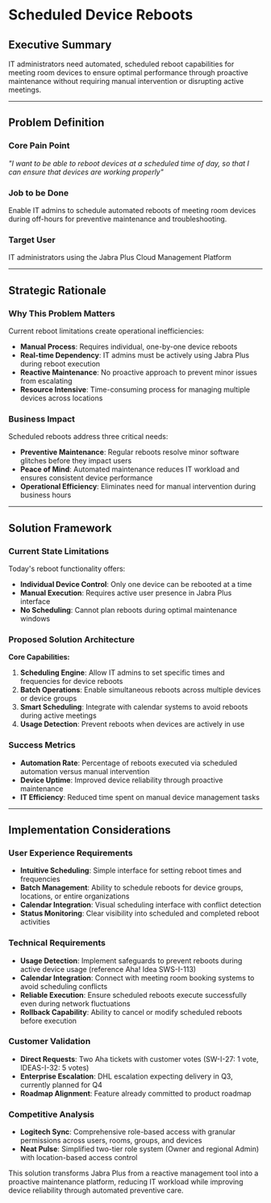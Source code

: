 # Scheduled Device Reboots

## Executive Summary

IT administrators need automated, scheduled reboot capabilities for meeting room devices to ensure optimal performance through proactive maintenance without requiring manual intervention or disrupting active meetings.

---

## Problem Definition

### Core Pain Point

_"I want to be able to reboot devices at a scheduled time of day, so that I can ensure that devices are working properly"_

### Job to be Done

Enable IT admins to schedule automated reboots of meeting room devices during off-hours for preventive maintenance and troubleshooting.

### Target User

IT administrators using the Jabra Plus Cloud Management Platform

---

## Strategic Rationale

### Why This Problem Matters

Current reboot limitations create operational inefficiencies:

- **Manual Process**: Requires individual, one-by-one device reboots
- **Real-time Dependency**: IT admins must be actively using Jabra Plus during reboot execution
- **Reactive Maintenance**: No proactive approach to prevent minor issues from escalating
- **Resource Intensive**: Time-consuming process for managing multiple devices across locations

### Business Impact

Scheduled reboots address three critical needs:

- **Preventive Maintenance**: Regular reboots resolve minor software glitches before they impact users
- **Peace of Mind**: Automated maintenance reduces IT workload and ensures consistent device performance
- **Operational Efficiency**: Eliminates need for manual intervention during business hours

---

## Solution Framework

### Current State Limitations

Today's reboot functionality offers:

- **Individual Device Control**: Only one device can be rebooted at a time
- **Manual Execution**: Requires active user presence in Jabra Plus interface
- **No Scheduling**: Cannot plan reboots during optimal maintenance windows

### Proposed Solution Architecture

**Core Capabilities:**

1. **Scheduling Engine**: Allow IT admins to set specific times and frequencies for device reboots
2. **Batch Operations**: Enable simultaneous reboots across multiple devices or device groups
3. **Smart Scheduling**: Integrate with calendar systems to avoid reboots during active meetings
4. **Usage Detection**: Prevent reboots when devices are actively in use

### Success Metrics

- **Automation Rate**: Percentage of reboots executed via scheduled automation versus manual intervention
- **Device Uptime**: Improved device reliability through proactive maintenance
- **IT Efficiency**: Reduced time spent on manual device management tasks

---

## Implementation Considerations

### User Experience Requirements

- **Intuitive Scheduling**: Simple interface for setting reboot times and frequencies
- **Batch Management**: Ability to schedule reboots for device groups, locations, or entire organizations
- **Calendar Integration**: Visual scheduling interface with conflict detection
- **Status Monitoring**: Clear visibility into scheduled and completed reboot activities

### Technical Requirements

- **Usage Detection**: Implement safeguards to prevent reboots during active device usage (reference Aha! Idea SWS-I-113)
- **Calendar Integration**: Connect with meeting room booking systems to avoid scheduling conflicts
- **Reliable Execution**: Ensure scheduled reboots execute successfully even during network fluctuations
- **Rollback Capability**: Ability to cancel or modify scheduled reboots before execution

### Customer Validation

- **Direct Requests**: Two Aha tickets with customer votes (SW-I-27: 1 vote, IDEAS-I-32: 5 votes)
- **Enterprise Escalation**: DHL escalation expecting delivery in Q3, currently planned for Q4
- **Roadmap Alignment**: Feature already committed to product roadmap

### Competitive Analysis

- **Logitech Sync**: Comprehensive role-based access with granular permissions across users, rooms, groups, and devices
- **Neat Pulse**: Simplified two-tier role system (Owner and regional Admin) with location-based access control

This solution transforms Jabra Plus from a reactive management tool into a proactive maintenance platform, reducing IT workload while improving device reliability through automated preventive care.